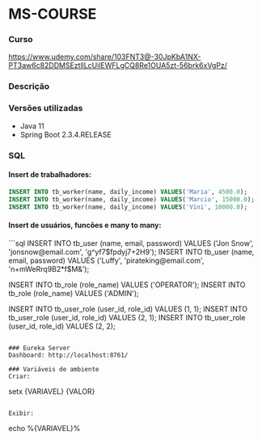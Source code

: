 # MS-COURSE

### Curso
https://www.udemy.com/share/103FNT3@-30JpKbA1NX-PT3aw6c82DDMSEztllLcUilEWFLgCQ8Re1OUA5zt-56brk6xVgPz/

### Descrição

### Versões utilizadas
- Java 11
- Spring Boot 2.3.4.RELEASE

### SQL
<h4>Insert de trabalhadores:</h4>

```sql
INSERT INTO tb_worker(name, daily_income) VALUES('Maria', 4500.0);
INSERT INTO tb_worker(name, daily_income) VALUES('Marcio', 15000.0);
INSERT INTO tb_worker(name, daily_income) VALUES('Vini', 10000.0);
```

<h4>Insert de usuários, funcões e many to many:</h4>
```sql
INSERT INTO tb_user (name, email, password) VALUES ('Jon Snow', 'jonsnow@email.com', 'g^yf7$fpdyj7+2H9');
INSERT INTO tb_user (name, email, password) VALUES ('Luffy', 'pirateking@email.com', 'n+mWeRrq9B2*f$M&');

INSERT INTO tb_role (role_name) VALUES ('OPERATOR');
INSERT INTO tb_role (role_name) VALUES ('ADMIN');

INSERT INTO tb_user_role (user_id, role_id) VALUES (1, 1);
INSERT INTO tb_user_role (user_id, role_id) VALUES (2, 1);
INSERT INTO tb_user_role (user_id, role_id) VALUES (2, 2);
```

### Eureka Server
Dashboard: http://localhost:8761/

### Variáveis de ambiente
Criar:
```
setx {VARIAVEL} {VALOR}
``` 

Exibir:
```
echo %{VARIAVEL}%
``` 
